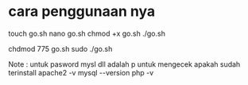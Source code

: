 # cara penggunaan nya 

touch go.sh
nano go.sh
chmod +x go.sh
./go.sh

chdmod 775 go.sh
sudo ./go.sh

Note : untuk pasword mysl dll adalah  p
untuk mengecek apakah sudah terinstall
apache2 -v
mysql --version
php -v
